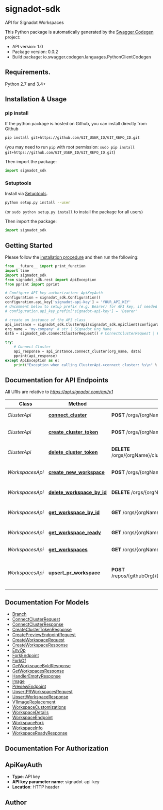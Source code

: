 # signadot-sdk
API for Signadot Workspaces

This Python package is automatically generated by the [Swagger Codegen](https://github.com/swagger-api/swagger-codegen) project:

- API version: 1.0
- Package version: 0.0.2
- Build package: io.swagger.codegen.languages.PythonClientCodegen

## Requirements.

Python 2.7 and 3.4+

## Installation & Usage
### pip install

If the python package is hosted on Github, you can install directly from Github

```sh
pip install git+https://github.com/GIT_USER_ID/GIT_REPO_ID.git
```
(you may need to run `pip` with root permission: `sudo pip install git+https://github.com/GIT_USER_ID/GIT_REPO_ID.git`)

Then import the package:
```python
import signadot_sdk 
```

### Setuptools

Install via [Setuptools](http://pypi.python.org/pypi/setuptools).

```sh
python setup.py install --user
```
(or `sudo python setup.py install` to install the package for all users)

Then import the package:
```python
import signadot_sdk
```

## Getting Started

Please follow the [installation procedure](#installation--usage) and then run the following:

```python
from __future__ import print_function
import time
import signadot_sdk
from signadot_sdk.rest import ApiException
from pprint import pprint

# Configure API key authorization: ApiKeyAuth
configuration = signadot_sdk.Configuration()
configuration.api_key['signadot-api-key'] = 'YOUR_API_KEY'
# Uncomment below to setup prefix (e.g. Bearer) for API key, if needed
# configuration.api_key_prefix['signadot-api-key'] = 'Bearer'

# create an instance of the API class
api_instance = signadot_sdk.ClusterApi(signadot_sdk.ApiClient(configuration))
org_name = 'my-company' # str | Signadot Org Name
data = signadot_sdk.ConnectClusterRequest() # ConnectClusterRequest | Request to create cluster

try:
    # Connect Cluster
    api_response = api_instance.connect_cluster(org_name, data)
    pprint(api_response)
except ApiException as e:
    print("Exception when calling ClusterApi->connect_cluster: %s\n" % e)

```

## Documentation for API Endpoints

All URIs are relative to *https://api.signadot.com/api/v1*

Class | Method | HTTP request | Description
------------ | ------------- | ------------- | -------------
*ClusterApi* | [**connect_cluster**](docs/ClusterApi.md#connect_cluster) | **POST** /orgs/{orgName}/clusters | Connect Cluster
*ClusterApi* | [**create_cluster_token**](docs/ClusterApi.md#create_cluster_token) | **POST** /orgs/{orgName}/clusters/{clusterName}/tokens | Create Cluster Token
*ClusterApi* | [**delete_cluster_token**](docs/ClusterApi.md#delete_cluster_token) | **DELETE** /orgs/{orgName}/clusters/{clusterName}/tokens/{tokenId} | Delete Cluster Token
*WorkspacesApi* | [**create_new_workspace**](docs/WorkspacesApi.md#create_new_workspace) | **POST** /orgs/{orgName}/workspaces | Create a new workspace
*WorkspacesApi* | [**delete_workspace_by_id**](docs/WorkspacesApi.md#delete_workspace_by_id) | **DELETE** /orgs/{orgName}/workspaces/{workspaceId} | Delete a Workspace by ID
*WorkspacesApi* | [**get_workspace_by_id**](docs/WorkspacesApi.md#get_workspace_by_id) | **GET** /orgs/{orgName}/workspaces/{workspaceId} | Get a Workspace by ID
*WorkspacesApi* | [**get_workspace_ready**](docs/WorkspacesApi.md#get_workspace_ready) | **GET** /orgs/{orgName}/workspaces/{workspaceID}/ready | Check workspace readiness
*WorkspacesApi* | [**get_workspaces**](docs/WorkspacesApi.md#get_workspaces) | **GET** /orgs/{orgName}/workspaces | List Workspaces
*WorkspacesApi* | [**upsert_pr_workspace**](docs/WorkspacesApi.md#upsert_pr_workspace) | **POST** /repos/{githubOrg}/{githubRepo}/pulls/{prNumber}/workspaces | Create or Update workspace from Pull Request


## Documentation For Models

 - [Branch](docs/Branch.md)
 - [ConnectClusterRequest](docs/ConnectClusterRequest.md)
 - [ConnectClusterResponse](docs/ConnectClusterResponse.md)
 - [CreateClusterTokenResponse](docs/CreateClusterTokenResponse.md)
 - [CreatePreviewEndpointRequest](docs/CreatePreviewEndpointRequest.md)
 - [CreateWorkspaceRequest](docs/CreateWorkspaceRequest.md)
 - [CreateWorkspaceResponse](docs/CreateWorkspaceResponse.md)
 - [EnvOp](docs/EnvOp.md)
 - [ForkEndpoint](docs/ForkEndpoint.md)
 - [ForkOf](docs/ForkOf.md)
 - [GetWorkspaceByIdResponse](docs/GetWorkspaceByIdResponse.md)
 - [GetWorkspacesResponse](docs/GetWorkspacesResponse.md)
 - [HandlerEmptyResponse](docs/HandlerEmptyResponse.md)
 - [Image](docs/Image.md)
 - [PreviewEndpoint](docs/PreviewEndpoint.md)
 - [UpsertPRWorkspacesRequest](docs/UpsertPRWorkspacesRequest.md)
 - [UpsertWorkspaceResponse](docs/UpsertWorkspaceResponse.md)
 - [V1ImageReplacement](docs/V1ImageReplacement.md)
 - [WorkspaceCustomizations](docs/WorkspaceCustomizations.md)
 - [WorkspaceDetails](docs/WorkspaceDetails.md)
 - [WorkspaceEndpoint](docs/WorkspaceEndpoint.md)
 - [WorkspaceFork](docs/WorkspaceFork.md)
 - [WorkspaceInfo](docs/WorkspaceInfo.md)
 - [WorkspaceReadyResponse](docs/WorkspaceReadyResponse.md)


## Documentation For Authorization


## ApiKeyAuth

- **Type**: API key
- **API key parameter name**: signadot-api-key
- **Location**: HTTP header


## Author



